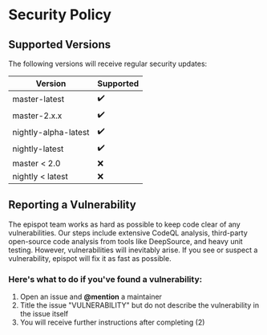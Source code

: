 # Security Policy

## Supported Versions

The following versions will receive regular security updates:

| Version | Supported          |
| ------- | ------------------ |
| master-latest   | ✔️ |
| master-2.x.x   | ✔️ |
| nightly-alpha-latest   | ✔️ |
| nightly-latest   | ✔️ |
| master < 2.0   | :x: |
| nightly < latest   | :x: |

## Reporting a Vulnerability

The epispot team works as hard as possible to keep code clear of any vulnerabilities. Our steps include extensive CodeQL analysis, third-party open-source code analysis from tools like DeepSource, and heavy unit testing. However, vulnerabilities will inevitably arise. If you see or suspect a vulnerability, epispot will fix it as fast as possible.

### Here's what to do if you've found a vulnerability:

1. Open an issue and **@mention** a maintainer
2. Title the issue "VULNERABILITY" but do not describe the vulnerability in the issue itself
3. You will receive further instructions after completing (2)
